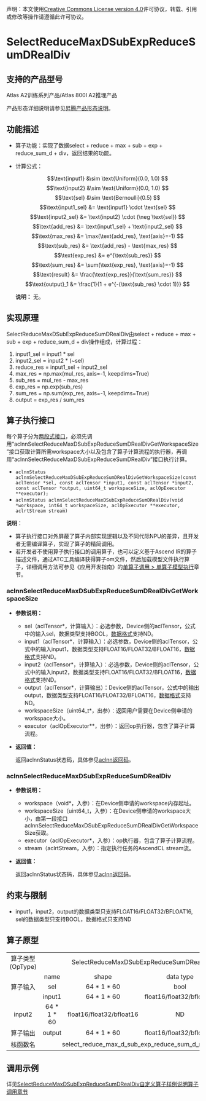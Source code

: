 声明：本文使用[Creative Commons License version 4.0](https://creativecommons.org/licenses/by/4.0/legalcode)许可协议，转载、引用或修改等操作请遵循此许可协议。

# SelectReduceMaxDSubExpReduceSumDRealDiv

## 支持的产品型号

Atlas A2训练系列产品/Atlas 800I A2推理产品

产品形态详细说明请参见[昇腾产品形态说明](https://www.hiascend.com/document/redirect/CannCommunityProductForm)。

## 功能描述

- 算子功能：实现了数据select + reduce + max + sub + exp + reduce_sum_d + div，返回结果的功能。
- 计算公式：
  
  $$\text{input1} &\sim \text{Uniform}(0.0, 1.0) $$
  $$\text{input2} &\sim \text{Uniform}(0.0, 1.0) $$
  $$\text{sel} &\sim \text{Bernoulli}(0.5) $$
  $$\text{input1_sel} &= \text{input1} \cdot \text{sel} $$
  $$\text{input2_sel} &= \text{input2} \cdot (\neg \text{sel}) $$
  $$\text{add_res} &= \text{input1_sel} + \text{input2_sel} $$
  $$\text{max_res} &= \max(\text{add_res}, \text{axis}=-1) $$
  $$\text{sub_res} &= \text{add_res} - \text{max_res} $$
  $$\text{exp_res} &= e^{\text{sub_res}} $$
  $$\text{sum_res} &= \sum(\text{exp_res}, \text{axis}=-1) $$
  $$\text{result} &= \frac{\text{exp_res}}{\text{sum_res}} $$
  $$\text{output}_1 &= \frac{1}{1 + e^{-(\text{sub_res} \cdot 1)}} $$
  
  **说明：**
  无。

## 实现原理

SelectReduceMaxDSubExpReduceSumDRealDiv由select + reduce + max + sub + exp + reduce_sum_d + div操作组成，计算过程：

1. input1_sel = input1 * sel
2. input2_sel = input2 * (~sel)
3. reduce_res = input1_sel + input2_sel
4. max_res = np.max(mul_res, axis=-1, keepdims=True)
5. sub_res = mul_res - max_res
6. exp_res = np.exp(sub_res)
7. sum_res = np.sum(exp_res, axis=-1, keepdims=True)
8. output = exp_res / sum_res

## 算子执行接口

每个算子分为[两段式接口](common/两段式接口.md)，必须先调用“aclnnSelectReduceMaxDSubExpReduceSumDRealDivGetWorkspaceSize”接口获取计算所需workspace大小以及包含了算子计算流程的执行器，再调用“aclnnSelectReduceMaxDSubExpReduceSumDRealDiv”接口执行计算。

* `aclnnStatus aclnnSelectReduceMaxDSubExpReduceSumDRealDivGetWorkspaceSize(const aclTensor *sel, const aclTensor *input1, const aclTensor *input2, const aclTensor *output, uint64_t workspaceSize, aclOpExecutor **executor);`
* `aclnnStatus aclnnSelectReduceMaxDSubExpReduceSumDRealDiv(void *workspace, int64_t workspaceSize, aclOpExecutor **executor, aclrtStream stream)`

**说明**：

- 算子执行接口对外屏蔽了算子内部实现逻辑以及不同代际NPU的差异，且开发者无需编译算子，实现了算子的精简调用。
- 若开发者不使用算子执行接口的调用算子，也可以定义基于Ascend IR的算子描述文件，通过ATC工具编译获得算子om文件，然后加载模型文件执行算子，详细调用方法可参见《应用开发指南》的[单算子调用 > 单算子模型执行](https://hiascend.com/document/redirect/CannCommunityCppOpcall)章节。

### aclnnSelectReduceMaxDSubExpReduceSumDRealDivGetWorkspaceSize

- **参数说明：**
  
  - sel（aclTensor\*，计算输入）：必选参数，Device侧的aclTensor，公式中的输入sel，数据类型支持BOOL，[数据格式](https://www.hiascend.com/document/detail/zh/CANNCommunityEdition/800alpha003/apiref/aolapi/context/common/%E6%95%B0%E6%8D%AE%E6%A0%BC%E5%BC%8F.md)支持ND。
  - input1（aclTensor\*，计算输入）：必选参数，Device侧的aclTensor，公式中的输入input1，数据类型支持FLOAT16/FLOAT32/BFLOAT16，[数据格式](https://www.hiascend.com/document/detail/zh/CANNCommunityEdition/800alpha003/apiref/aolapi/context/common/%E6%95%B0%E6%8D%AE%E6%A0%BC%E5%BC%8F.md)支持ND。
  - input2（aclTensor\*，计算输入）：必选参数，Device侧的aclTensor，公式中的输入input2，数据类型支持FLOAT16/FLOAT32/BFLOAT16，[数据格式](https://www.hiascend.com/document/detail/zh/CANNCommunityEdition/800alpha003/apiref/aolapi/context/common/%E6%95%B0%E6%8D%AE%E6%A0%BC%E5%BC%8F.md)支持ND。
  - output（aclTensor\*，计算输出）：Device侧的aclTensor，公式中的输出output，数据类型支持FLOAT16/FLOAT32/BFLOAT16，[数据格式](https://www.hiascend.com/document/detail/zh/CANNCommunityEdition/800alpha003/apiref/aolapi/context/common/%E6%95%B0%E6%8D%AE%E6%A0%BC%E5%BC%8F.md)支持ND。
  - workspaceSize（uint64\_t\*，出参）：返回用户需要在Device侧申请的workspace大小。
  - executor（aclOpExecutor\*\*，出参）：返回op执行器，包含了算子计算流程。
- **返回值：**
  
  返回aclnnStatus状态码，具体参见[aclnn返回码](https://www.hiascend.com/document/detail/zh/CANNCommunityEdition/800alpha003/apiref/aolapi/context/common/aclnn%E8%BF%94%E5%9B%9E%E7%A0%81_fuse.md)。

### aclnnSelectReduceMaxDSubExpReduceSumDRealDiv

- **参数说明：**
  
  - workspace（void\*，入参）：在Device侧申请的workspace内存起址。
  - workspaceSize（uint64\_t，入参）：在Device侧申请的workspace大小，由第一段接口aclnnSelectReduceMaxDSubExpReduceSumDRealDivGetWorkspaceSize获取。
  - executor（aclOpExecutor\*，入参）：op执行器，包含了算子计算流程。
  - stream（aclrtStream，入参）：指定执行任务的AscendCL stream流。
- **返回值：**
  
  返回aclnnStatus状态码，具体参见[aclnn返回码](https://www.hiascend.com/document/detail/zh/CANNCommunityEdition/800alpha003/apiref/aolapi/context/common/aclnn%E8%BF%94%E5%9B%9E%E7%A0%81_fuse.md)。

## 约束与限制

- input1，input2，output的数据类型只支持FLOAT16/FLOAT32/BFLOAT16, sel的数据类型只支持BOOL，数据格式只支持ND

## 算子原型

<table>
<tr><td rowspan="1" align="center">算子类型(OpType)</td><td colspan="4" align="center">SelectReduceMaxDSubExpReduceSumDRealDiv</td></tr>
</tr>
<tr><td rowspan="3" align="center">算子输入</td><td align="center">name</td><td align="center">shape</td><td align="center">data type</td><td align="center">format</td></tr>
<tr><td align="center">sel</td><td align="center">64 * 1 * 60</td><td align="center">bool</td><td align="center">ND</td></tr>
<tr><td align="center">input1</td><td align="center">64 * 1 * 60</td><td align="center">float16/float32/bfloat16</td><td align="center">ND</td></tr>
<tr><td align="center">input2</td><td align="center">64 * 1 * 60</td><td align="center">float16/float32/bfloat16</td><td align="center">ND</td></tr>
</tr>
</tr>
<tr><td rowspan="1" align="center">算子输出</td><td align="center">output</td><td align="center">64 * 1 * 60</td><td align="center">float16/float32/bfloat16</td><td align="center">ND</td></tr>
</tr>
<tr><td rowspan="1" align="center">核函数名</td><td colspan="4" align="center">select_reduce_max_d_sub_exp_reduce_sum_d_real_div</td></tr>
</table>

## 调用示例

详见[SelectReduceMaxDSubExpReduceSumDRealDiv自定义算子样例说明算子调用章节](../README.md#算子调用)
